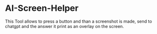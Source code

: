 # AI-Screen-Helper
This Tool allows to press a button and than a screenshot is made, send to chatgpt and the answer it print as an overlay on the screen.
